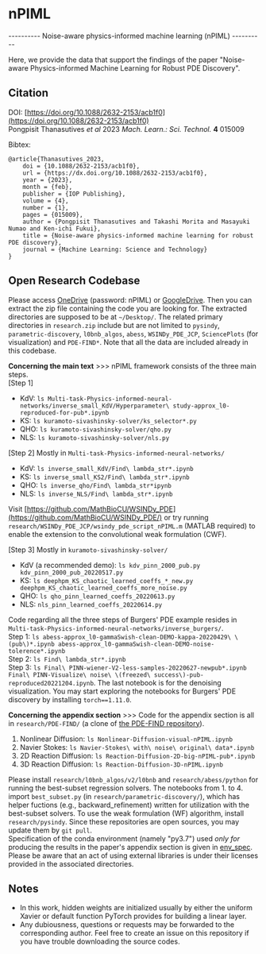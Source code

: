 # nPIML
---------- Noise-aware physics-informed machine learning (nPIML) ----------

Here, we provide the data that support the findings of the paper "Noise-aware Physics-informed Machine Learning for Robust PDE Discovery".

## Citation
DOI: [https://doi.org/10.1088/2632-2153/acb1f0](https://doi.org/10.1088/2632-2153/acb1f0)  
Pongpisit Thanasutives *et al* 2023 *Mach. Learn.: Sci. Technol.* **4** 015009

Bibtex:  

```
@article{Thanasutives_2023,
	doi = {10.1088/2632-2153/acb1f0},
	url = {https://dx.doi.org/10.1088/2632-2153/acb1f0},
	year = {2023},
	month = {feb},
	publisher = {IOP Publishing},
	volume = {4},
	number = {1},
	pages = {015009},
	author = {Pongpisit Thanasutives and Takashi Morita and Masayuki Numao and Ken-ichi Fukui},
	title = {Noise-aware physics-informed machine learning for robust PDE discovery},
	journal = {Machine Learning: Science and Technology}
}
```

## Open Research Codebase
Please access [OneDrive](https://1drv.ms/f/c/39cecf604f8b30de/Et4wi09gz84ggDl9AAAAAAABc4R0umb6qmyB3YjwIw5k8w?e=KM2VSC) (password: nPIML) or [GoogleDrive](https://drive.google.com/drive/folders/1hlsO6BuGa4lL1lruBDT-Z6jXWxuFLCZG?usp=share_link). Then you can extract the zip file containing the code you are looking for. The extracted directories are supposed to be at `~/Desktop/`. The related primary directories in `research.zip` include but are not limited to `pysindy`, `parametric-discovery`, `l0bnb_algos`, `abess`, `WSINDy_PDE_JCP`, `SciencePlots` (for visualization) and `PDE-FIND*`. Note that all the data are included already in this codebase.

**Concerning the main text** >>> nPIML framework consists of the three main steps.  
[Step 1]  
- KdV: `ls Multi-task-Physics-informed-neural-networks/inverse_small_KdV/Hyperparameter\ study-approx_l0-reproduced-for-pub*.ipynb`  
- KS: `ls kuramoto-sivashinsky-solver/ks_selector*.py`  
- QHO: `ls kuramoto-sivashinsky-solver/qho.py`  
- NLS: `ls kuramoto-sivashinsky-solver/nls.py`

[Step 2] Mostly in `Multi-task-Physics-informed-neural-networks/`  
- KdV: `ls inverse_small_KdV/Find\ lambda_str*.ipynb`  
- KS: `ls inverse_small_KS2/Find\ lambda_str*.ipynb`  
- QHO: `ls inverse_qho/Find\ lambda_str*ipynb`  
- NLS: `ls inverse_NLS/Find\ lambda_str*.ipynb`

Visit [https://github.com/MathBioCU/WSINDy_PDE](https://github.com/MathBioCU/WSINDy_PDE/) or try running `research/WSINDy_PDE_JCP/wsindy_pde_script_nPIML.m` (MATLAB required) to enable the extension to the convolutional weak formulation (CWF).

[Step 3] Mostly in `kuramoto-sivashinsky-solver/`  
- KdV (a recommended demo): `ls kdv_pinn_2000_pub.py kdv_pinn_2000_pub_20220517.py`  
- KS: `ls deephpm_KS_chaotic_learned_coeffs_*_new.py deephpm_KS_chaotic_learned_coeffs_more_noise.py` 
- QHO: `ls qho_pinn_learned_coeffs_20220613.py`  
- NLS: `nls_pinn_learned_coeffs_20220614.py`

Code regarding all the three steps of Burgers' PDE example resides in `Multi-task-Physics-informed-neural-networks/inverse_burgers/`.  
Step 1: `ls abess-approx_l0-gammaSwish-clean-DEMO-kappa-20220429\ \(pub\)*.ipynb abess-approx_l0-gammaSwish-clean-DEMO-noise-tolerence*.ipynb`  
Step 2: `ls Find\ lambda_str*.ipynb`  
Step 3: `ls Final\ PINN-wiener-V2-less-samples-20220627-newpub*.ipynb Final\ PINN-Visualize\ noise\ \(freezed\ success\)-pub-reproduced20221204.ipynb`. The last notebook is for the denoising visualization. You may start exploring the notebooks for Burgers' PDE discovery by installing `torch==1.11.0`.

**Concerning the appendix section** >>> Code for the appendix section is all in `research/PDE-FIND/` (a clone of [the PDE-FIND repository](https://github.com/snagcliffs/PDE-FIND)).  

1. Nonlinear Diffusion: `ls Nonlinear-Diffusion-visual-nPIML.ipynb`
2. Navier Stokes: `ls Navier-Stokes\ with\ noise\ original\ data*.ipynb`
3. 2D Reaction Diffusion: `ls Reaction-Diffusion-2D-big-nPIML-pub*.ipynb`
4. 3D Reaction Diffusion: `ls Reaction-Diffusion-3D-nPIML.ipynb`

Please install `research/l0bnb_algos/v2/l0bnb` and `research/abess/python` for running the best-subset regression solvers. The notebooks from 1. to 4. import `best_subset.py` (in `research/parametric-discovery/`), which has helper fuctions (e.g., backward_refinement) written for utilization with the best-subset solvers. To use the weak formulation (WF) algorithm, install `research/pysindy`. Since these repositories are open sources, you may update them by `git pull`.  
Specification of the conda environment (namely "py3.7") used *only for* producing the results in the paper's appendix section is given in [env_spec](data/appendix/env_spec/).  
Please be aware that an act of using external libraries is under their licenses provided in the associated directories.

## Notes
- In this work, hidden weights are initialized usually by either the uniform
Xavier or default function PyTorch provides for building a linear layer.  
- Any dubiousness, questions or requests may be forwarded to the corresponding author. Feel free to create an issue on this repository if you have trouble downloading the source codes.
